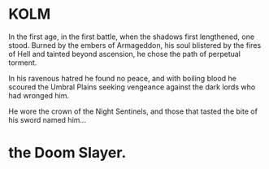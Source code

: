 # KOLM
In the first age, in the first battle, when the shadows first lengthened, one stood. Burned by the embers of Armageddon, his soul blistered by the fires of Hell and tainted beyond ascension, he chose the path of perpetual torment.

In his ravenous hatred he found no peace, and with boiling blood he scoured the Umbral Plains seeking vengeance against the dark lords who had wronged him.

He wore the crown of the Night Sentinels, and those that tasted the bite of his sword named him... 
# the Doom Slayer.
